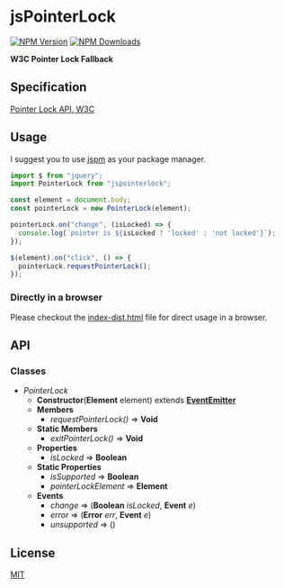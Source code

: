 # jsPointerLock
[![NPM Version][npm-image]][npm-url]
[![NPM Downloads][downloads-image]][downloads-url]

**W3C Pointer Lock Fallback**

## Specification
[Pointer Lock API, W3C](https://w3c.github.io/pointerlock/)

## Usage

I suggest you to use [jspm](http://jspm.io/) as your package manager.

```js
import $ from "jquery";
import PointerLock from "jspointerlock";

const element = document.body;
const pointerLock = new PointerLock(element);

pointerLock.on("change", (isLocked) => {
  console.log(`pointer is ${isLocked ? 'locked' : 'not locked'}`);
});

$(element).on("click", () => {
  pointerLock.requestPointerLock();
});
```

### Directly in a browser

Please checkout the [index-dist.html](docs/index-dist.html) file for direct usage in a browser.

## API

### Classes

- _PointerLock_
  - **Constructor**(**Element** element) extends **[EventEmitter](https://nodejs.org/api/events.html#events_class_eventemitter)**
  - **Members**
    - _requestPointerLock()_ => **Void**
  - **Static Members**
    - _exitPointerLock()_ => **Void**
  - **Properties**
    - _isLocked_ => **Boolean**
  - **Static Properties**
    - _isSupported_ => **Boolean**
    - _pointerLockElement_ => **Element**
  - **Events**
    - _change_ => (**Boolean** _isLocked_, **Event** _e_)
    - _error_ => (**Error** _err_, **Event** _e_)
    - _unsupported_ => ()


## License

[MIT](LICENSE)

[npm-image]: https://img.shields.io/npm/v/jspointerlock.svg
[npm-url]: https://npmjs.org/package/jspointerlock
[downloads-image]: https://img.shields.io/npm/dm/jspointerlock.svg
[downloads-url]: https://npmjs.org/package/jspointerlock
